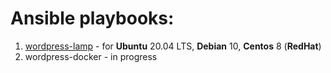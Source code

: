 # Ansible playbooks:

1. [wordpress-lamp](./wordpress-lamp) - for **Ubuntu** 20.04 LTS, **Debian** 10, **Centos** 8 (**RedHat**)
2. wordpress-docker - in progress